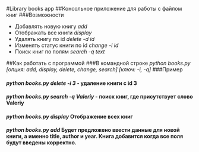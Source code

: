 #Library books app
##Консольное приложение для работы с файлом книг
###Возможности
<ul>
 <li>Добавлять новую книгу <i>add</i></li>
 <li>Отображать все книги <i>display</i></li>
 <li>Удалять книгу по id <i>delete -d id</i></li>
 <li>Изменять статус книги по id <i>change -i id</i></li>
 <li>Поиск книг по полям <i>search -q text</i></li>
</ul>

##Как работать с программой
###В командной строке <i>python books.py [опция: add, display, delete, change, search] [ключ: -i, -q]</i>
###Пример
<h4><i>python books.py delete -i 3</i> - удаление книги с id 3</h4>
<h4><i>python books.py search -q Valeriy</i> - поиск книг, где присутствует слово Valeriy</h4>
<h4><i>python books.py display</i> Отображение всех книг</h4>
<h4><i>python books.py add</i> Будет предложено ввести данные для новой книги, а именно title, author и year.
Книга добавится когда все поля будут введены корректно.</h4>
